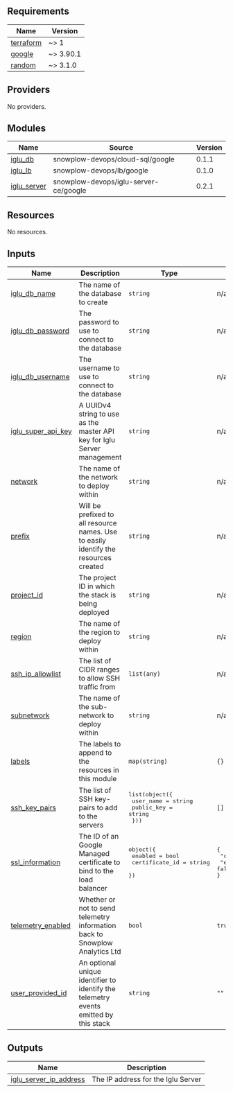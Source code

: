 ## Requirements

| Name | Version |
|------|---------|
| <a name="requirement_terraform"></a> [terraform](#requirement\_terraform) | ~> 1 |
| <a name="requirement_google"></a> [google](#requirement\_google) | ~> 3.90.1 |
| <a name="requirement_random"></a> [random](#requirement\_random) | ~> 3.1.0 |

## Providers

No providers.

## Modules

| Name | Source | Version |
|------|--------|---------|
| <a name="module_iglu_db"></a> [iglu\_db](#module\_iglu\_db) | snowplow-devops/cloud-sql/google | 0.1.1 |
| <a name="module_iglu_lb"></a> [iglu\_lb](#module\_iglu\_lb) | snowplow-devops/lb/google | 0.1.0 |
| <a name="module_iglu_server"></a> [iglu\_server](#module\_iglu\_server) | snowplow-devops/iglu-server-ce/google | 0.2.1 |

## Resources

No resources.

## Inputs

| Name | Description | Type | Default | Required |
|------|-------------|------|---------|:--------:|
| <a name="input_iglu_db_name"></a> [iglu\_db\_name](#input\_iglu\_db\_name) | The name of the database to create | `string` | n/a | yes |
| <a name="input_iglu_db_password"></a> [iglu\_db\_password](#input\_iglu\_db\_password) | The password to use to connect to the database | `string` | n/a | yes |
| <a name="input_iglu_db_username"></a> [iglu\_db\_username](#input\_iglu\_db\_username) | The username to use to connect to the database | `string` | n/a | yes |
| <a name="input_iglu_super_api_key"></a> [iglu\_super\_api\_key](#input\_iglu\_super\_api\_key) | A UUIDv4 string to use as the master API key for Iglu Server management | `string` | n/a | yes |
| <a name="input_network"></a> [network](#input\_network) | The name of the network to deploy within | `string` | n/a | yes |
| <a name="input_prefix"></a> [prefix](#input\_prefix) | Will be prefixed to all resource names. Use to easily identify the resources created | `string` | n/a | yes |
| <a name="input_project_id"></a> [project\_id](#input\_project\_id) | The project ID in which the stack is being deployed | `string` | n/a | yes |
| <a name="input_region"></a> [region](#input\_region) | The name of the region to deploy within | `string` | n/a | yes |
| <a name="input_ssh_ip_allowlist"></a> [ssh\_ip\_allowlist](#input\_ssh\_ip\_allowlist) | The list of CIDR ranges to allow SSH traffic from | `list(any)` | n/a | yes |
| <a name="input_subnetwork"></a> [subnetwork](#input\_subnetwork) | The name of the sub-network to deploy within | `string` | n/a | yes |
| <a name="input_labels"></a> [labels](#input\_labels) | The labels to append to the resources in this module | `map(string)` | `{}` | no |
| <a name="input_ssh_key_pairs"></a> [ssh\_key\_pairs](#input\_ssh\_key\_pairs) | The list of SSH key-pairs to add to the servers | <pre>list(object({<br>    user_name  = string<br>    public_key = string<br>  }))</pre> | `[]` | no |
| <a name="input_ssl_information"></a> [ssl\_information](#input\_ssl\_information) | The ID of an Google Managed certificate to bind to the load balancer | <pre>object({<br>    enabled        = bool<br>    certificate_id = string<br>  })</pre> | <pre>{<br>  "certificate_id": "",<br>  "enabled": false<br>}</pre> | no |
| <a name="input_telemetry_enabled"></a> [telemetry\_enabled](#input\_telemetry\_enabled) | Whether or not to send telemetry information back to Snowplow Analytics Ltd | `bool` | `true` | no |
| <a name="input_user_provided_id"></a> [user\_provided\_id](#input\_user\_provided\_id) | An optional unique identifier to identify the telemetry events emitted by this stack | `string` | `""` | no |

## Outputs

| Name | Description |
|------|-------------|
| <a name="output_iglu_server_ip_address"></a> [iglu\_server\_ip\_address](#output\_iglu\_server\_ip\_address) | The IP address for the Iglu Server |